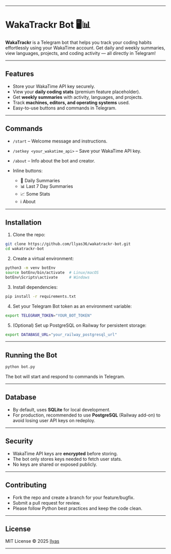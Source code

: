 
---

# WakaTrackr Bot 🖥️📊

**WakaTrackr** is a Telegram bot that helps you track your coding habits effortlessly using your WakaTime account. Get daily and weekly summaries, view languages, projects, and coding activity — all directly in Telegram!

---

## Features

* Store your WakaTime API key securely.
* View your **daily coding stats** (premium feature placeholder).
* Get **weekly summaries** with activity, languages, and projects.
* Track **machines, editors, and operating systems** used.
* Easy-to-use buttons and commands in Telegram.

---

## Commands

* `/start` – Welcome message and instructions.
* `/setkey <your_wakatime_api>` – Save your WakaTime API key.
* `/about` – Info about the bot and creator.
* Inline buttons:

  * 📅 Daily Summaries
  * 📊 Last 7 Day Summaries
  * 📈 Some Stats
  * ℹ️ About

---

## Installation

1. Clone the repo:

```bash
git clone https://github.com/llyas36/wakatrackr-bot.git
cd wakatrackr-bot
```

2. Create a virtual environment:

```bash
python3 -m venv botEnv
source botEnv/bin/activate  # Linux/macOS
botEnv\Scripts\activate     # Windows
```

3. Install dependencies:

```bash
pip install -r requirements.txt
```

4. Set your Telegram Bot token as an environment variable:

```bash
export TELEGRAM_TOKEN="YOUR_BOT_TOKEN"
```

5. (Optional) Set up PostgreSQL on Railway for persistent storage:

```bash
export DATABASE_URL="your_railway_postgresql_url"
```

---

## Running the Bot

```bash
python bot.py
```

The bot will start and respond to commands in Telegram.

---

## Database

* By default, uses **SQLite** for local development.
* For production, recommended to use **PostgreSQL** (Railway add-on) to avoid losing user API keys on redeploy.

---

## Security

* WakaTime API keys are **encrypted** before storing.
* The bot only stores keys needed to fetch user stats.
* No keys are shared or exposed publicly.

---

## Contributing

* Fork the repo and create a branch for your feature/bugfix.
* Submit a pull request for review.
* Please follow Python best practices and keep the code clean.

---

## License

MIT License © 2025 [llyas](https://github.com/llyas36)

---

